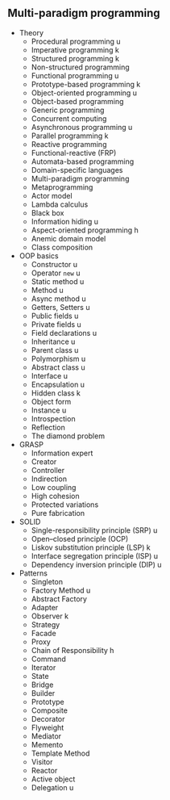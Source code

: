 ## Multi-paradigm programming

- Theory
  - Procedural programming u
  - Imperative programming k
  - Structured programming k
  - Non-structured programming
  - Functional programming u
  - Prototype-based programming k
  - Object-oriented programming u
  - Object-based programming
  - Generic programming
  - Concurrent computing
  - Asynchronous programming u
  - Parallel programming k
  - Reactive programming
  - Functional-reactive (FRP)
  - Automata-based programming
  - Domain-specific languages
  - Multi-paradigm programming
  - Metaprogramming
  - Actor model
  - Lambda calculus
  - Black box
  - Information hiding u
  - Aspect-oriented programming h
  - Anemic domain model
  - Class composition
- OOP basics
  - Constructor u
  - Operator `new` u
  - Static method u
  - Method u
  - Async method u
  - Getters, Setters u
  - Public fields u
  - Private fields u
  - Field declarations u
  - Inheritance u
  - Parent class u
  - Polymorphism u
  - Abstract class u
  - Interface u
  - Encapsulation u
  - Hidden class k
  - Object form
  - Instance u
  - Introspection
  - Reflection
  - The diamond problem
- GRASP
  - Information expert
  - Creator
  - Controller
  - Indirection
  - Low coupling
  - High cohesion
  - Protected variations
  - Pure fabrication
- SOLID
  - Single-responsibility principle (SRP) u
  - Open–closed principle (OCP)
  - Liskov substitution principle (LSP) k
  - Interface segregation principle (ISP) u
  - Dependency inversion principle (DIP) u
- Patterns
  - Singleton
  - Factory Method u
  - Abstract Factory
  - Adapter
  - Observer k
  - Strategy
  - Facade
  - Proxy
  - Chain of Responsibility h
  - Command
  - Iterator
  - State
  - Bridge
  - Builder
  - Prototype
  - Composite
  - Decorator
  - Flyweight
  - Mediator
  - Memento
  - Template Method
  - Visitor
  - Reactor
  - Active object
  - Delegation u
